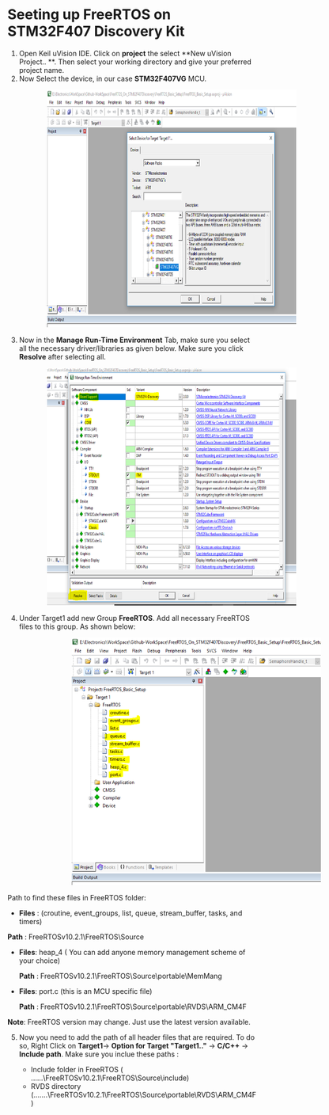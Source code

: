 # Seeting up FreeRTOS on STM32F407 Discovery Kit
1. Open Keil uVision IDE. Click on **project** the select **New uVision Project.. **. Then select your working directory and give your preferred project name.
2. Now Select the device, in our case **STM32F407VG** MCU.
<img src = "FreeRTOS_Setup_Images/Figure_FreeRTOS_Basic_DeviceSelect.PNG" width="750" height="480" hspace="80" >

3. Now in the **Manage Run-Time Environment** Tab, make sure you select all the necessary driver/libraries as given below. Make sure you click **Resolve** after selecting all. 
<img src = "FreeRTOS_Setup_Images/Figure_FreeRTOS_Basic_RunTime.PNG" width="750" height="480" hspace="80">

4. Under Target1 add new Group **FreeRTOS**. Add all necessary FreeRTOS files to this group. As shown below:
<img src = "FreeRTOS_Setup_Images/Figure_FreeRTOS_Basic_Files.PNG" width="600" height="500" hspace="130">

Path to find these files in FreeRTOS folder: 

* **Files** : (croutine, event_groups, list, queue, stream_buffer, tasks, and timers)
 
 **Path** :  FreeRTOSv10.2.1\FreeRTOS\Source
 
* **Files**: heap_4 ( You can add anyone memory management scheme of your choice) 
 
   **Path** : FreeRTOSv10.2.1\FreeRTOS\Source\portable\MemMang

 * **Files**: port.c (this is an MCU specific file)
 
   **Path** : FreeRTOSv10.2.1\FreeRTOS\Source\portable\RVDS\ARM_CM4F 

**Note**: FreeRTOS version may change. Just use the latest version available.

5. Now you need to add the path of all header files that are required. To do so, Right Click on **Target1**-> **Option for Target "Target1.."** -> **C/C++** -> **Include path**. Make sure you inclue these paths : 

    * Include folder in FreeRTOS ( ......\FreeRTOSv10.2.1\FreeRTOS\Source\include)
    * RVDS directory (.......\FreeRTOSv10.2.1\FreeRTOS\Source\portable\RVDS\ARM_CM4F)
